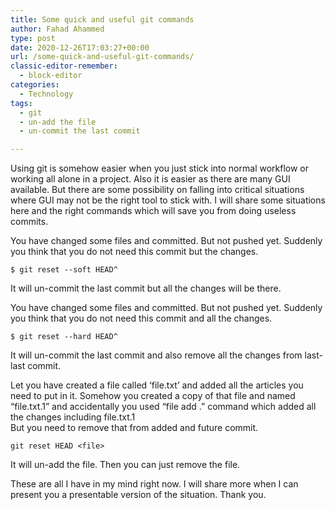 ```yaml
---
title: Some quick and useful git commands
author: Fahad Ahammed
type: post
date: 2020-12-26T17:03:27+00:00
url: /some-quick-and-useful-git-commands/
classic-editor-remember:
  - block-editor
categories:
  - Technology
tags:
  - git
  - un-add the file
  - un-commit the last commit

---
```

Using git is somehow easier when you just stick into normal workflow or working all alone in a project. Also it is easier as there are many GUI available. But there are some possibility on falling into critical situations where GUI may not be the right tool to stick with. I will share some situations here and the right commands which will save you from doing useless commits.

<!--more-->

You have changed some files and committed. But not pushed yet. Suddenly you think that you do not need this commit but the changes.

<pre class="wp-block-code"><code>$ git reset --soft HEAD^</code></pre>

It will un-commit the last commit but all the changes will be there.

You have changed some files and committed. But not pushed yet. Suddenly you think that you do not need this commit and all the changes.

<pre class="wp-block-code"><code>$ git reset --hard HEAD^</code></pre>

It will un-commit the last commit and also remove all the changes from last-last commit.

Let you have created a file called ‘file.txt’ and added all the articles you need to put in it. Somehow you created a copy of that file and named “file.txt.1” and accidentally you used “file add .” command which added all the changes including file.txt.1  
But you need to remove that from added and future commit.

<pre class="wp-block-code"><code>git reset HEAD &lt;file></code></pre>

It will un-add the file. Then you can just remove the file.

These are all I have in my mind right now. I will share more when I can present you a presentable version of the situation. Thank you.